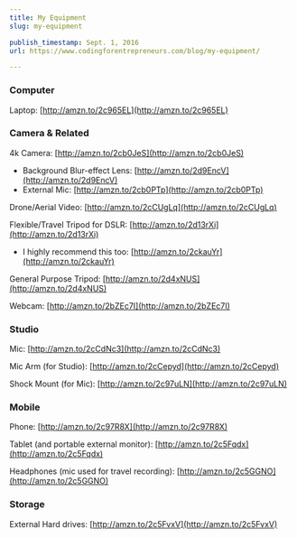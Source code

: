 ```yaml
---
title: My Equipment
slug: my-equipment

publish_timestamp: Sept. 1, 2016
url: https://www.codingforentrepreneurs.com/blog/my-equipment/

---
```



### Computer

Laptop: [http://amzn.to/2c965EL](http://amzn.to/2c965EL)

### Camera & Related

4k Camera: [http://amzn.to/2cb0JeS](http://amzn.to/2cb0JeS)
- Background Blur-effect Lens: [http://amzn.to/2d9EncV](http://amzn.to/2d9EncV)
- External Mic: [http://amzn.to/2cb0PTp](http://amzn.to/2cb0PTp)

Drone/Aerial Video: [http://amzn.to/2cCUgLq](http://amzn.to/2cCUgLq)

Flexible/Travel Tripod for DSLR: [http://amzn.to/2d13rXi](http://amzn.to/2d13rXi)
- I highly recommend this too: [http://amzn.to/2ckauYr](http://amzn.to/2ckauYr)

General Purpose Tripod: [http://amzn.to/2d4xNUS](http://amzn.to/2d4xNUS)

Webcam: [http://amzn.to/2bZEc7I](http://amzn.to/2bZEc7I)

### Studio

Mic: [http://amzn.to/2cCdNc3](http://amzn.to/2cCdNc3)

Mic Arm (for Studio):  [http://amzn.to/2cCepyd](http://amzn.to/2cCepyd)

Shock Mount (for Mic): [http://amzn.to/2c97uLN](http://amzn.to/2c97uLN)

### Mobile

Phone: [http://amzn.to/2c97R8X](http://amzn.to/2c97R8X)

Tablet (and portable external monitor): [http://amzn.to/2c5Fqdx](http://amzn.to/2c5Fqdx)

Headphones (mic used for travel recording): [http://amzn.to/2c5GGNO](http://amzn.to/2c5GGNO)

### Storage

External Hard drives: [http://amzn.to/2c5FvxV](http://amzn.to/2c5FvxV)
